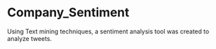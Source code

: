 # Company_Sentiment
Using Text mining techniques, a sentiment analysis tool was created to analyze tweets.

